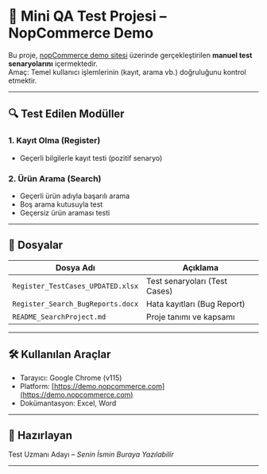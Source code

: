 
# 🧪 Mini QA Test Projesi – NopCommerce Demo

Bu proje, [nopCommerce demo sitesi](https://demo.nopcommerce.com) üzerinde gerçekleştirilen **manuel test senaryolarını** içermektedir.  
Amaç: Temel kullanıcı işlemlerinin (kayıt, arama vb.) doğruluğunu kontrol etmektir.

---

## 🔍 Test Edilen Modüller

### 1. Kayıt Olma (Register)
- Geçerli bilgilerle kayıt testi (pozitif senaryo)

### 2. Ürün Arama (Search)
- Geçerli ürün adıyla başarılı arama
- Boş arama kutusuyla test
- Geçersiz ürün araması testi

---

## 📝 Dosyalar

| Dosya Adı | Açıklama |
|-----------|----------|
| `Register_TestCases_UPDATED.xlsx` | Test senaryoları (Test Cases) |
| `Register_Search_BugReports.docx` | Hata kayıtları (Bug Report) |
| `README_SearchProject.md` | Proje tanımı ve kapsamı |

---

## 🛠️ Kullanılan Araçlar

- Tarayıcı: Google Chrome (v115)
- Platform: [https://demo.nopcommerce.com](https://demo.nopcommerce.com)
- Dokümantasyon: Excel, Word

---

## 👤 Hazırlayan

Test Uzmanı Adayı – _Senin İsmin Buraya Yazılabilir_

---
